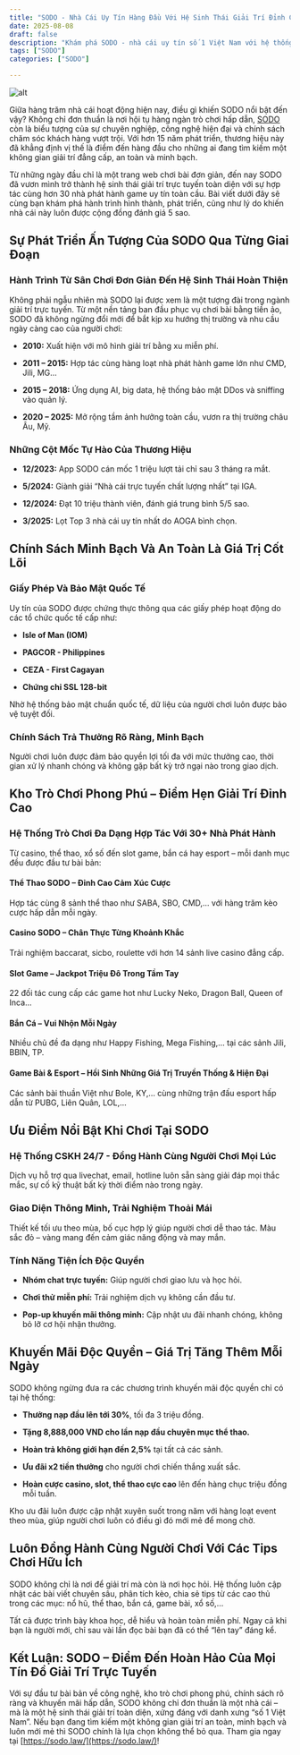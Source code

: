 ```yaml
---
title: "SODO - Nhà Cái Uy Tín Hàng Đầu Với Hệ Sinh Thái Giải Trí Đỉnh Cao"
date: 2025-08-08
draft: false
description: "Khám phá SODO - nhà cái uy tín số 1 Việt Nam với hệ thống game đa dạng, bảo mật cao, khuyến mãi siêu hấp dẫn và dịch vụ CSKH 24/7 chuyên nghiệp."
tags: ["SODO"]
categories: ["SODO"]

---
```

![alt](https://sodo.law/wp-content/uploads/2025/07/sodo-nap-usdt-hoan-tra-588-usdt.webp)


Giữa hàng trăm nhà cái hoạt động hiện nay, điều gì khiến SODO nổi bật đến vậy? Không chỉ đơn thuần là nơi hội tụ hàng ngàn trò chơi hấp dẫn, [SODO](https://sodo.law/) còn là biểu tượng của sự chuyên nghiệp, công nghệ hiện đại và chính sách chăm sóc khách hàng vượt trội. Với hơn 15 năm phát triển, thương hiệu này đã khẳng định vị thế là điểm đến hàng đầu cho những ai đang tìm kiếm một không gian giải trí đẳng cấp, an toàn và minh bạch.

Từ những ngày đầu chỉ là một trang web chơi bài đơn giản, đến nay SODO đã vươn mình trở thành hệ sinh thái giải trí trực tuyến toàn diện với sự hợp tác cùng hơn 30 nhà phát hành game uy tín toàn cầu. Bài viết dưới đây sẽ cùng bạn khám phá hành trình hình thành, phát triển, cũng như lý do khiến nhà cái này luôn được cộng đồng đánh giá 5 sao.

## Sự Phát Triển Ấn Tượng Của SODO Qua Từng Giai Đoạn

### Hành Trình Từ Sân Chơi Đơn Giản Đến Hệ Sinh Thái Hoàn Thiện

Không phải ngẫu nhiên mà SODO lại được xem là một tượng đài trong ngành giải trí trực tuyến. Từ một nền tảng ban đầu phục vụ chơi bài bằng tiền ảo, SODO đã không ngừng đổi mới để bắt kịp xu hướng thị trường và nhu cầu ngày càng cao của người chơi:

*   **2010:** Xuất hiện với mô hình giải trí bằng xu miễn phí.
    
*   **2011 – 2015:** Hợp tác cùng hàng loạt nhà phát hành game lớn như CMD, Jili, MG...
    
*   **2015 – 2018:** Ứng dụng AI, big data, hệ thống bảo mật DDos và sniffing vào quản lý.
    
*   **2020 – 2025:** Mở rộng tầm ảnh hưởng toàn cầu, vươn ra thị trường châu Âu, Mỹ.
    

### Những Cột Mốc Tự Hào Của Thương Hiệu

*   **12/2023:** App SODO cán mốc 1 triệu lượt tải chỉ sau 3 tháng ra mắt.
    
*   **5/2024:** Giành giải “Nhà cái trực tuyến chất lượng nhất” tại IGA.
    
*   **12/2024:** Đạt 10 triệu thành viên, đánh giá trung bình 5/5 sao.
    
*   **3/2025:** Lọt Top 3 nhà cái uy tín nhất do AOGA bình chọn.
    

## Chính Sách Minh Bạch Và An Toàn Là Giá Trị Cốt Lõi

### Giấy Phép Và Bảo Mật Quốc Tế

Uy tín của SODO được chứng thực thông qua các giấy phép hoạt động do các tổ chức quốc tế cấp như:

*   **Isle of Man (IOM)**
    
*   **PAGCOR - Philippines**
    
*   **CEZA - First Cagayan**
    
*   **Chứng chỉ SSL 128-bit**
    

Nhờ hệ thống bảo mật chuẩn quốc tế, dữ liệu của người chơi luôn được bảo vệ tuyệt đối.

### Chính Sách Trả Thưởng Rõ Ràng, Minh Bạch

Người chơi luôn được đảm bảo quyền lợi tối đa với mức thưởng cao, thời gian xử lý nhanh chóng và không gặp bất kỳ trở ngại nào trong giao dịch.

## Kho Trò Chơi Phong Phú – Điểm Hẹn Giải Trí Đỉnh Cao

### Hệ Thống Trò Chơi Đa Dạng Hợp Tác Với 30+ Nhà Phát Hành

Từ casino, thể thao, xổ số đến slot game, bắn cá hay esport – mỗi danh mục đều được đầu tư bài bản:

#### Thể Thao SODO – Đỉnh Cao Cảm Xúc Cược

Hợp tác cùng 8 sảnh thể thao như SABA, SBO, CMD,… với hàng trăm kèo cược hấp dẫn mỗi ngày.

#### Casino SODO – Chân Thực Từng Khoảnh Khắc

Trải nghiệm baccarat, sicbo, roulette với hơn 14 sảnh live casino đẳng cấp.

#### Slot Game – Jackpot Triệu Đô Trong Tầm Tay

22 đối tác cung cấp các game hot như Lucky Neko, Dragon Ball, Queen of Inca…

#### Bắn Cá – Vui Nhộn Mỗi Ngày

Nhiều chủ đề đa dạng như Happy Fishing, Mega Fishing,… tại các sảnh Jili, BBIN, TP.

#### Game Bài & Esport – Hồi Sinh Những Giá Trị Truyền Thống & Hiện Đại

Các sảnh bài thuần Việt như Bole, KY,… cùng những trận đấu esport hấp dẫn từ PUBG, Liên Quân, LOL,…

## Ưu Điểm Nổi Bật Khi Chơi Tại SODO

### Hệ Thống CSKH 24/7 - Đồng Hành Cùng Người Chơi Mọi Lúc

Dịch vụ hỗ trợ qua livechat, email, hotline luôn sẵn sàng giải đáp mọi thắc mắc, sự cố kỹ thuật bất kỳ thời điểm nào trong ngày.

### Giao Diện Thông Minh, Trải Nghiệm Thoải Mái

Thiết kế tối ưu theo mùa, bố cục hợp lý giúp người chơi dễ thao tác. Màu sắc đỏ – vàng mang đến cảm giác năng động và may mắn.

### Tính Năng Tiện Ích Độc Quyền

*   **Nhóm chat trực tuyến:** Giúp người chơi giao lưu và học hỏi.
    
*   **Chơi thử miễn phí:** Trải nghiệm dịch vụ không cần đầu tư.
    
*   **Pop-up khuyến mãi thông minh:** Cập nhật ưu đãi nhanh chóng, không bỏ lỡ cơ hội nhận thưởng.
    

## Khuyến Mãi Độc Quyền – Giá Trị Tăng Thêm Mỗi Ngày

SODO không ngừng đưa ra các chương trình khuyến mãi độc quyền chỉ có tại hệ thống:

*   **Thưởng nạp đầu lên tới 30%**, tối đa 3 triệu đồng.
    
*   **Tặng 8,888,000 VND cho lần nạp đầu chuyên mục thể thao.**
    
*   **Hoàn trả không giới hạn đến 2,5%** tại tất cả các sảnh.
    
*   **Ưu đãi x2 tiền thưởng** cho người chơi chiến thắng xuất sắc.
    
*   **Hoàn cược casino, slot, thể thao cực cao** lên đến hàng chục triệu đồng mỗi tuần.
    

Kho ưu đãi luôn được cập nhật xuyên suốt trong năm với hàng loạt event theo mùa, giúp người chơi luôn có điều gì đó mới mẻ để mong chờ.

## Luôn Đồng Hành Cùng Người Chơi Với Các Tips Chơi Hữu Ích

SODO không chỉ là nơi để giải trí mà còn là nơi học hỏi. Hệ thống luôn cập nhật các bài viết chuyên sâu, phân tích kèo, chia sẻ tips từ các cao thủ trong các mục: nổ hũ, thể thao, bắn cá, game bài, xổ số,…

Tất cả được trình bày khoa học, dễ hiểu và hoàn toàn miễn phí. Ngay cả khi bạn là người mới, chỉ sau vài lần đọc bài bạn đã có thể “lên tay” đáng kể.

## Kết Luận: SODO – Điểm Đến Hoàn Hảo Của Mọi Tín Đồ Giải Trí Trực Tuyến

Với sự đầu tư bài bản về công nghệ, kho trò chơi phong phú, chính sách rõ ràng và khuyến mãi hấp dẫn, SODO không chỉ đơn thuần là một nhà cái – mà là một hệ sinh thái giải trí toàn diện, xứng đáng với danh xưng “số 1 Việt Nam”. Nếu bạn đang tìm kiếm một không gian giải trí an toàn, minh bạch và luôn mới mẻ thì SODO chính là lựa chọn không thể bỏ qua. Tham gia ngay tại [https://sodo.law/](https://sodo.law/)!